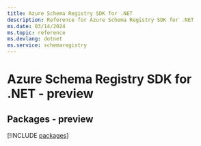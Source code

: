 ```yaml
---
title: Azure Schema Registry SDK for .NET
description: Reference for Azure Schema Registry SDK for .NET
ms.date: 03/14/2024
ms.topic: reference
ms.devlang: dotnet
ms.service: schemaregistry
---
```

# Azure Schema Registry SDK for .NET - preview
## Packages - preview
[!INCLUDE [packages](schema-registry-index.md)]